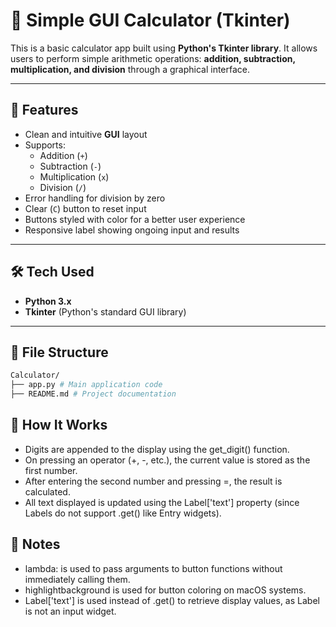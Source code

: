# 🧮 Simple GUI Calculator (Tkinter)

This is a basic calculator app built using **Python's Tkinter library**. It allows users to perform simple arithmetic operations: **addition, subtraction, multiplication, and division** through a graphical interface.

---

## 🚀 Features

- Clean and intuitive **GUI** layout
- Supports:
  - Addition (`+`)
  - Subtraction (`-`)
  - Multiplication (`x`)
  - Division (`/`)
- Error handling for division by zero
- Clear (`C`) button to reset input
- Buttons styled with color for a better user experience
- Responsive label showing ongoing input and results

---

## 🛠️ Tech Used

- **Python 3.x**
- **Tkinter** (Python's standard GUI library)

---

## 📁 File Structure
``` bash
Calculator/
├── app.py # Main application code
├── README.md # Project documentation
```
## 🧠 How It Works
- Digits are appended to the display using the get_digit() function.
- On pressing an operator (+, -, etc.), the current value is stored as the first number.
- After entering the second number and pressing =, the result is calculated.
- All text displayed is updated using the Label['text'] property (since Labels do not support .get() like Entry widgets).

## 📌 Notes
- lambda: is used to pass arguments to button functions without immediately calling them.
- highlightbackground is used for button coloring on macOS systems.
- Label['text'] is used instead of .get() to retrieve display values, as Label is not an input widget.